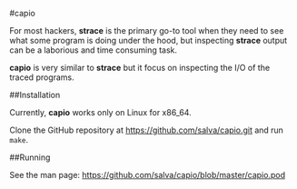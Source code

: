 #capio

For most hackers, **strace** is the primary go-to tool when they need to
see what some program is doing under the hood, but inspecting **strace**
output can be a laborious and time consuming task.

**capio** is very similar to **strace** but it focus on inspecting the
I/O of the traced programs.

##Installation

Currently, **capio** works only on Linux for x86_64.

Clone the GitHub repository at https://github.com/salva/capio.git and
run `make`.

##Running

See the man page: https://github.com/salva/capio/blob/master/capio.pod

